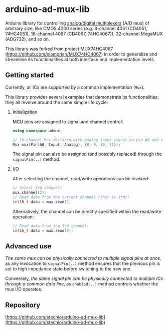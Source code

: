 # arduino-ad-mux-lib
Arduino library for controlling [analog/digital multiplexers](https://en.wikipedia.org/wiki/Multiplexer) (A/D mux) of arbitrary size, like CMOS 4000 series (e.g. 8-channel 4051 (CD4051, 74HC4051), 16-channel 4067 (CD4067, 74HC4067)), 32-channel MegaMUX (ADG732), and so on.

This library was forked from project MUX74HC4067 (https://github.com/nlamprian/MUX74HC4067) in order to generalize and streamline its functionalities at both interface and implementation levels.

## Getting started

Currently, all ICs are supported by a common implementation (`Mux`).

This library provides several examples that demonstrate its functionalities; they all revolve around the same simple life cycle: 

<ol>
<li>Initialization
<p>MCU pins are assigned to signal and channel control:</p>

```cpp
using namespace admux;

// 16-channel Mux declared with analog input signal on pin A0 and channel control on digital pins 8, 9, 10 and 11.
Mux mux(Pin(A0, Input, Analog), {8, 9, 10, 11});
```

The signal pin can also be assigned (and possibly replaced) through the `signalPin(..)` method.
</li>
<li>I/O
<p>After selecting the channel, read/write operations can be invoked:</p>

```cpp
// Select 3rd channel!
mux.channel(2);
// Read data from the current channel (that is 3rd)!
int16_t data = mux.read();
```

<p>Alternatively, the channel can be directly specified within the read/write operation:</p>

```cpp
// Read data from the 3rd channel!
int16_t data = mux.read(2);
```

</li></ol>

## Advanced use

*The same mux can be physically connected to multiple signal pins at once*, as any invocation to `signalPin(..)` method ensures that the previous pin is set to high impedance state before switching to the new one.

Conversely, *the same signal pin can be physically connected to multiple ICs through a common data line*, as `enabled(..)` method controls whether the mux I/O operates.

## Repository

[https://github.com/stechio/arduino-ad-mux-lib](https://github.com/stechio/arduino-ad-mux-lib)
